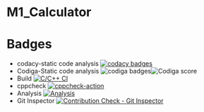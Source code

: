 # M1_Calculator
# Badges
* codacy-static code analysis
[![codacy badges](https://app.codacy.com/project/badge/Grade/ae314be0dede42218ba59c75503d767e)](https://www.codacy.com/gh/SaraniyaaSankar/M1_Calculator/dashboard?utm_source=github.com&amp;utm_medium=referral&amp;utm_content=SaraniyaaSankar/M1_Calculator&amp;utm_campaign=Badge_Grade)
* Codiga-Static code analysis
![codiga badges](https://api.codiga.io/project/32256/score/svg)![Codiga score](https://api.codiga.io/project/32256/status/svg)
* Build
[![C/C++ CI](https://github.com/SaraniyaaSankar/M1_Calculator/actions/workflows/c-cpp.yml/badge.svg)](https://github.com/SaraniyaaSankar/M1_Calculator/actions/workflows/c-cpp.yml)
* cppcheck
[![cppcheck-action](https://github.com/SaraniyaaSankar/M1_Calculator/actions/workflows/cppcheck.yml/badge.svg)](https://github.com/SaraniyaaSankar/M1_Calculator/actions/workflows/cppcheck.yml)
* Analysis
[![Analysis](https://github.com/SaraniyaaSankar/M1_Calculator/actions/workflows/Analysis.yml/badge.svg)](https://github.com/SaraniyaaSankar/M1_Calculator/actions/workflows/Analysis.yml)
* Git Inspector
[![Contribution Check - Git Inspector](https://github.com/SaraniyaaSankar/M1_Calculator/actions/workflows/git_inspector.yml/badge.svg)](https://github.com/SaraniyaaSankar/M1_Calculator/actions/workflows/git_inspector.yml)
